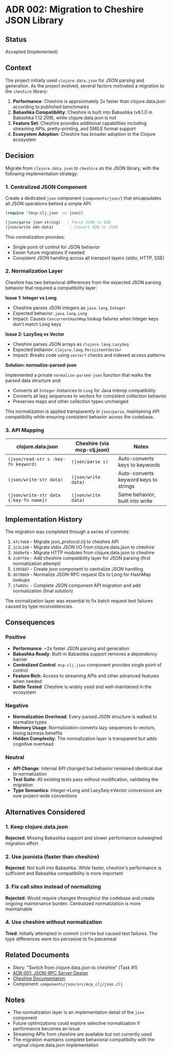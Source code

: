 # ADR 002: Migration to Cheshire JSON Library

## Status
Accepted (Implemented)

## Context

The project initially used `clojure.data.json` for JSON parsing and generation. As the project evolved, several factors motivated a migration to the `cheshire` library:

1. **Performance**: Cheshire is approximately 2x faster than clojure.data.json according to published benchmarks
2. **Babashka Compatibility**: Cheshire is built into Babashka (v6.1.0 in Babashka 1.12.209), while clojure.data.json is not
3. **Feature Set**: Cheshire provides additional capabilities including streaming APIs, pretty-printing, and SMILE format support
4. **Ecosystem Adoption**: Cheshire has broader adoption in the Clojure ecosystem

## Decision

Migrate from `clojure.data.json` to `cheshire` as the JSON library, with the following implementation strategy:

### 1. Centralized JSON Component

Create a dedicated `json` component (`components/json/`) that encapsulates all JSON operations behind a simple API:

```clojure
(require '[mcp-clj.json :as json])

(json/parse json-string)   ; Parse JSON to EDN
(json/write edn-data)       ; Convert EDN to JSON
```

This centralization provides:
- Single point of control for JSON behavior
- Easier future migrations if needed
- Consistent JSON handling across all transport layers (stdio, HTTP, SSE)

### 2. Normalization Layer

Cheshire has two behavioral differences from the expected JSON parsing behavior that required a compatibility layer:

**Issue 1: Integer vs Long**
- Cheshire parses JSON integers as `java.lang.Integer`
- Expected behavior: `java.lang.Long`
- Impact: Causes `ConcurrentHashMap` lookup failures when Integer keys don't match Long keys

**Issue 2: LazySeq vs Vector**
- Cheshire parses JSON arrays as `clojure.lang.LazySeq`
- Expected behavior: `clojure.lang.PersistentVector`
- Impact: Breaks code using `vector?` checks and indexed access patterns

**Solution: normalize-parsed-json**

Implemented a private `normalize-parsed-json` function that walks the parsed data structure and:
- Converts all `Integer` instances to `Long` for Java interop compatibility
- Converts all lazy sequences to vectors for consistent collection behavior
- Preserves maps and other collection types unchanged

This normalization is applied transparently in `json/parse`, maintaining API compatibility while ensuring consistent behavior across the codebase.

### 3. API Mapping

| clojure.data.json | Cheshire (via mcp-clj.json) | Notes |
|-------------------|------------------------------|-------|
| `(json/read-str s :key-fn keyword)` | `(json/parse s)` | Auto-converts keys to keywords |
| `(json/write-str data)` | `(json/write data)` | Auto-converts keyword keys to strings |
| `(json/write-str data {:key-fn name})` | `(json/write data)` | Same behavior, built into write |

## Implementation History

The migration was completed through a series of commits:

1. `47c7eb0` - Migrate json_protocol.clj to cheshire API
2. `1c3c2d0` - Migrate stdio JSON I/O from clojure.data.json to cheshire
3. `36d9efb` - Migrate HTTP modules from clojure.data.json to cheshire
4. `2c0ff84` - Add cheshire compatibility layer for JSON parsing (first normalization attempt)
5. `1395687` - Create json component to centralize JSON handling
6. `d6780b9` - Normalize JSON-RPC request IDs to Long for HashMap lookups
7. `1fa8b5c` - Complete JSON component API migration and add normalization (final solution)

The normalization layer was essential to fix batch request test failures caused by type inconsistencies.

## Consequences

### Positive

- **Performance**: ~2x faster JSON parsing and generation
- **Babashka Ready**: Built-in Babashka support removes a dependency barrier
- **Centralized Control**: `mcp-clj.json` component provides single point of control
- **Feature Rich**: Access to streaming APIs and other advanced features when needed
- **Battle Tested**: Cheshire is widely used and well-maintained in the ecosystem

### Negative

- **Normalization Overhead**: Every parsed JSON structure is walked to normalize types
- **Memory Usage**: Normalization converts lazy sequences to vectors, losing laziness benefits
- **Hidden Complexity**: The normalization layer is transparent but adds cognitive overhead

### Neutral

- **API Change**: Internal API changed but behavior remained identical due to normalization
- **Test Suite**: All existing tests pass without modification, validating the migration
- **Type Semantics**: Integer→Long and LazySeq→Vector conversions are now project-wide conventions

## Alternatives Considered

### 1. Keep clojure.data.json
**Rejected**: Missing Babashka support and slower performance outweighed migration effort

### 2. Use jsonista (faster than cheshire)
**Rejected**: Not built into Babashka. While faster, cheshire's performance is sufficient and Babashka compatibility is more important

### 3. Fix call sites instead of normalizing
**Rejected**: Would require changes throughout the codebase and create ongoing maintenance burden. Centralized normalization is more maintainable

### 4. Use cheshire without normalization
**Tried**: Initially attempted in commit `2c0ff84` but caused test failures. The type differences were too pervasive to fix piecemeal

## Related Documents

- Story: "Switch from clojure.data.json to cheshire" (Task #1)
- [ADR 001: JSON-RPC Server Design](001-json-rpc-server.md)
- [Cheshire Documentation](https://github.com/dakrone/cheshire)
- Component: `components/json/src/mcp_clj/json.clj`

## Notes

- The normalization layer is an implementation detail of the `json` component
- Future optimizations could explore selective normalization if performance becomes an issue
- Streaming APIs from cheshire are available but not currently used
- The migration maintains complete behavioral compatibility with the original clojure.data.json implementation
